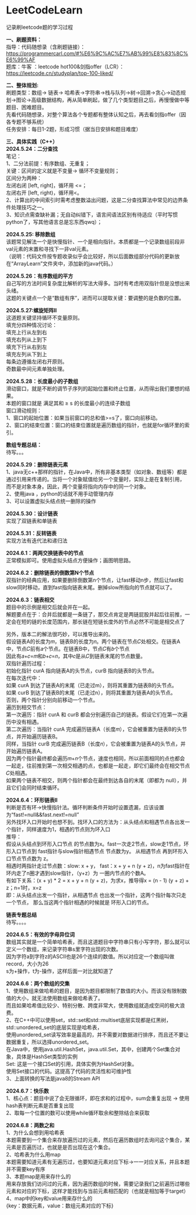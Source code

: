 # LeetCodeLearn
记录刷leetcode题的学习过程

**一、刷题资料：**  
指导：代码随想录（含刷题链接）：https://programmercarl.com/#%E6%9C%AC%E7%AB%99%E8%83%8C%E6%99%AF  
题库：牛客 ：leetcode hot100&剑指offer（LCR）：https://leetcode.cn/studyplan/top-100-liked/

**二、整体规划:**   
刷题类型：数组-> 链表-> 哈希表->字符串->栈与队列->树->回溯->贪心->动态规划->图论->高级数据结构，再从简单刷起，做了几个类型题目之后，再慢慢做中等题目、困难题目。  
先看代码随想录，对整个算法各个专题都有整体认知之后，再去看剑指offer（因各专题不够系统）  
任务安排：每日1-2题，形成习惯（据当日安排和题目难度）  

**三、具体实践（C++）**  
**2024.5.24：二分查找**  
笔记：  
1、二分法前提：有序数组、无重复；  
关键：区间的定义就是不变量-> 循环不变量规则；  
区间分为两种：  
左闭右闭 [left, right]，循环用 <=；  
左闭右开 [left, right)，循环用<。  
2、计算出的中间索引时需考虑整数溢出问题，这是二分查找算法中常见的边界条件处理技巧之一。  
3、知识点需查缺补漏；无自动纠错下，语言间语法区别有待适应（平时写惯python了，写其他语言总是忘东西qwq）；  

**2024.5.25: 移除数组**   
该题常见解法一个是快慢指针、一个是相向指针。本质都是一个记录数组前段非val元素的末置和寻找下一非val元素。  
（说明：代码文件按专题收录似乎会比较好，所以后面数组部分代码的更新放在“ArrayLearn”文件夹中，添加新的java代码。）  

**2024.5.26：有序数组的平方**  
自己写的方法时间复杂度比解析的写法大得多。当时有考虑用双指针但是没想出来头绪。  
这题的关键点一个是“数组有序”，进而可以提取关键：要调整的是负数的位置。  

**2024.5.27:螺旋矩阵Ⅱ**  
这道题关键坚持循环不变量原则。  
填充分四种情况讨论：  
                填充上行从左到右  
                填充右列从上到下  
                填充下行从右到左  
                填充左列从下到上  
每条边遵循左闭右开原则。  
奇数最中间元素单独处理。  

**2024.5.28：长度最小的子数组**  
滑动窗口，就是不断的调节子序列的起始位置和终止位置，从而得出我们要想的结果。  
本题的窗口就是 满足其和 ≥ s 的长度最小的连续子数组  
窗口滑动规则：  
1、窗口的起始位置：如果当前窗口的总和值>=s了，窗口向前移动。  
2、窗口的结束位置：窗口的结束位置就是遍历数组的指针，也就是for循环里的索引。  

**数组专题总结：**  
待写。。。  


**2024.5.29：删除链表元素**  
1、java无c++那样的指针，在Java中，所有非基本类型（如对象、数组等）都是通过引用来传递的。当将一个对象赋值给另一个变量时，实际上是在复制引用，
而不是对象本身。因此，两个变量将指向内存中的同一个对象。  
2、使用java ，python的话就不用手动管理内存  
3、可以设置虚拟头结点统一删除的操作  

**2024.5.30：设计链表**  
实现了双链表和单链表  

**2024.5.31：反转链表**  
实现方法有迭代法和递归法  

**2024.6.1：两两交换链表中的节点**  
正常模拟即可。使用虚拟头结点方便操作；画图明思路。  

**2024.6.2：删除链表的倒数第N个节点**  
双指针的经典应用，如果要删除倒数第n个节点，让fast移动n步，然后让fast和slow同时移动，直到fast指向链表末尾。删掉slow所指向的节点就可以了。  

**2024.6.3：链表相交**  
题目中的示例是相交后就会并在一起。  
解题要点在于：合并后就都是一条链了，那交点肯定是两链屁股并起后往前推，一定会在短的链的长度范围内，那长链在短链长度外的节点必然不可能是相交点了  

另外，版本二的解法很巧妙，可以推导出来的。    
假设链表A的长度为𝑚，链表B的长度为𝑛。两个链表在节点𝐶处相交。在链表A中，节点𝐶前有𝑎个节点。在链表B中，节点𝐶有𝑏个节点  
因此有𝑎+𝑐=𝑚和𝑏+𝑐=𝑛，其中𝑐是从𝐶到链表末尾的节点数量。  
双指针遍历过程：  
初始化指针 curA 指向链表A的头节点，curB 指向链表B的头节点。  
在每次迭代中：  
如果 curA 到达了链表A的末尾（已走过m），则将其重置为链表B的头节点。  
如果 curB 到达了链表B的末尾（已走过n），则将其重置为链表A的头节点。  
否则，两个指针分别向前移动一个节点。  
遍历到相交节点：    
第一次遍历：指针 curA 和 curB 都会分别遍历自己的链表。假设它们在第一次遍历中没有相遇。    
第二次遍历：当指针 curA 完成遍历链表A（长度𝑚），它会被重置为链表B的头节点，并开始遍历链表B。  
同样，当指针 curB 完成遍历链表B（长度𝑛），它会被重置为链表A的头节点，并开始遍历链表A。  
因为两个指针最终都会遍历𝑚+𝑛个节点，速度也相同，所以前面相同的点也都会一起走，往前推到第一次相交相遇的点，也都是一起走，即它们最终会在相交节点𝐶处相遇。  
如果两个链表不相交，则两个指针都会在最终到达各自的末尾（即都为 null），并且它们会同时结束循环。  

**2024.6.4：环形链表Ⅱ**  
判断是否有环->快慢指针法。循环判断条件开始时设置遗漏，应该设置为“fast!=null&&fast.next!=null”  
另外找环入口开始时也想不到。找环入口的方法为：从头结点和相遇节点各出发一个指针，同样速度为1，相遇的节点则为环入口  
推导：  
假设从头结点到环形入口节点 的节点数为x。fast一次走2节点，slow走1节点，环形入口节点到 fast指针与slow指针相遇节点 节点数为y。 从相遇节点 再到环形入口节点节点数为 z。  
相遇时两指针走过节点数：slow: x + y， fast：x + y + n (y + z)，n为fast指针在环内走了n圈才遇到slow指针，（y+z）为 一圈内节点的个数A。  
有如下关系：(x + y) * 2 = x + y + n (y + z)，为求x，推导得x = (n - 1) (y + z) + z；n=1时，x=z  
即：从头结点出发一个指针，从相遇节点 也出发一个指针，这两个指针每次只走一个节点， 那么当这两个指针相遇的时候就是 环形入口的节点。  

**链表专题总结**  
待写。。。。  

**2024.6.5：有效的字母异位词**  
数组其实就是一个简单哈希表，而且这道题目中字符串只有小写字符，那么就可以定义一个数组，来记录字符串s里字符出现的次数。  
因为字符a到字符z的ASCII也是26个连续的数值。所以对应定一个数组叫做record，大小为26  
s为+操作，t为-操作，这样后面一对比就知道了  

**2024.6.6：两个数组的交集**  
1、使用数组来做哈希的题目，是因为题目都限制了数值的大小。而该没有限制数值的大小，就无法使用数组来做哈希表了。  
而且如果哈希值比较少、特别分散、跨度非常大，使用数组就造成空间的极大浪费。  
2、在C++中可以使用set，std::set和std::multiset底层实现都是红黑树，std::unordered_set的底层实现是哈希表，  
使用unordered_set读写效率是最高的，并不需要对数据进行排序，而且还不要让数据重复，所以选择unordered_set。  
在Java中，使用java.util.HashSet，java.util.Set，其中，创建两个Set集合对象，具体是HashSet类型的实例  
Set<Integer>: 这是一个接口Set的引用，具体实例为HashSet对象。  
使用Set接口的代码。这提高了代码的灵活性和可维护性  
3、上面转换的写法是java8的Stream API  

**2024.6.7：快乐数**  
1、核心点：题目中说了会无限循环，即在求和的过程中，sum会重复出现 -> 使用hash表判断元素是否重复出现  
2、取每一个位置的数可以使用while循环取余和整除结合来获取  

**2024.6.8：两数之和**  
1、为什么会想到用哈希表  
本题需要到一个集合来存放遍历过的元素，然后在遍历数组时去询问这个集合，某元素是否遍历过，也就是是否出现在这个集合。  
2、哈希表为什么用map  
本题需要知道元素有无遍历过，也要知道元素对应下标->一一对应关系，并且本题并不需要key有序  
3、本题map是用来存什么的  
用来存放我们访问过的元素，因为遍历数组的时候，需要记录我们之前遍历过哪些元素和对应的下标，这样才能找到与当前元素相匹配的（也就是相加等于target）  
4、map中的key和value用来存什么的  
{key：数据元素，value：数组元素对应的下标}  

